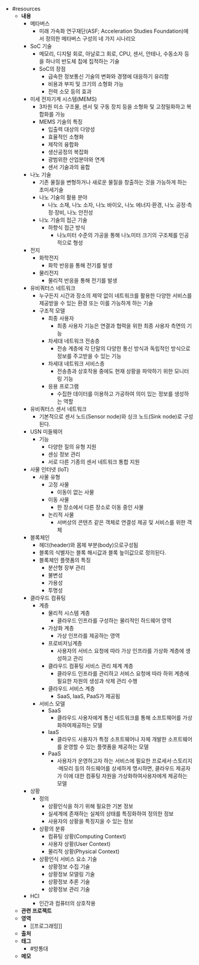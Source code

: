- #resources
	- **내용**
		- 메타버스
			- 미래 가속화 연구재단(ASF; Acceleration Studies Foundation)에서 정의한 메타버스 구성의 네 가지 시나리오
		- SoC 기술
			- 메모리, 디지털 회로, 아날로그 회로, CPU, 센서, 안테나, 수동소자 등을 하나의 반도체 칩에 집적하는 기술
			- SoC의 장점
				- 급속한 정보통신 기술의 변화와 경쟁에 대응하기 유리함
				- 비용과 부피 및 크기의 소형화 가능
				- 전력 소모 등의 효과
		- 미세 전자기계 시스템(MEMS)
			- 3차원 미소 구조물, 센서 및 구동 장치 등을 소형화 및 고정밀화하고 복합화를 가능
			- MEMS 기술의 특징
				- 입출력 대상의 다양성
				- 효율적인 소형화
				- 제작의 융합화
				- 생산공정의 복잡화
				- 광범위한 산업분야와 연계
				- 센서 기술과의 융합
		- 나노 기술
			- 기존 물질을 변형하거나 새로운 물질을 창출하는 것을 가능하게 하는 초미세기술
			- 나노 기술의 활용 분야
				- 나노 소재, 나노 소자, 나노 바이오, 나노 에너지·환경, 나노 공정·측정·장비, 나노 안전성
			- 나노 기술의 접근 기술
				- 하향식 접근 방식
					- 나노미터 수준의 가공을 통해 나노미터 크기의 구조체를 인공적으로 형성
		- 전지
			- 화학전지
				- 화학 반응을 통해 전기를 발생
			- 물리전지
				- 물리적 반응을 통해 전기를 발생
		- 유비쿼터스 네트워크
			- 누구든지 시간과 장소의 제약 없이 네트워크를 활용한 다양한 서비스를 제공받을 수 있는 환경 또는 이를 가능하게 하는 기술
			- 구조적 모델
				- 최종 사용자
					- 최종 사용자 기능은 연결과 협력을 위한 최종 사용자 측면의 기능
				- 차세대 네트워크 전송층
					- 전송 계층에 각 단말의 다양한 통신 방식과 독립적인 방식으로 정보를 주고받을 수 있는 기능
				- 차세대 네트워크 서비스층
					- 전송층과 상호작용 중에도 현재 상황을 파악하기 위한 모니터링 기능
				- 응용 프로그램
					- 수집한 데이터를 이용하고 가공하여 의미 있는 정보를 생성하는 역할
		- 유비쿼터스 센서 네트워크
			- 기본적으로 센서 노드(Sensor node)와 싱크 노드(Sink node)로 구성된다.
		- USN 미들웨어
			- 기능
				- 다양한 질의 유형 지원
				- 센싱 정보 관리
				- 서로 다른 기종의 센서 네트워크 통합 지원
		- 사물 인터넷 (IoT)
			- 사물 유형
				- 고정 사물
					- 이동이 없는 사물
				- 이동 사물
					- 한 장소에서 다른 장소로 이동 중인 사물
				- 논리적 사물
					- 서버상의 콘텐츠 같은 객체로 연결성 제공 및 서비스를 위한 객체
		- 블록체인
			- 헤더(header)와 몸체 부분(body)으로구성됨
			- 블록의 식별자는 블록 해시값과 블록 높이값으로 정의된다.
			- 블록체인 플랫폼의 특징
				- 분산형 장부 관리
				- 불변성
				- 가용성
				- 투명성
		- 클라우드 컴퓨팅
			- 계층
				- 물리적 시스템 계층
					- 클라우드 인프라를 구성하는 물리적인 하드웨어 영역
				- 가상화 계층
					- 가상 인프라를 제공하는 영역
				- 프로비저닝계층
					- 사용자의 서비스 요청에 따라 가상 인프라를 가상화 계층에 생성하고 관리
				- 클라우드 컴퓨팅 서비스 관리 체계 계층
					- 클라우드 인프라를 관리하고 서비스 요청에 따라 하위 계층에 필요한 자원의 생성과 삭제 관리 수행
				- 클라우드 서비스 계층
					- SaaS, IaaS, PaaS가 제공됨
			- 서비스 모델
				- SaaS
					- 클라우드 사용자에게 통신 네트워크를 통해 소프트웨어를 가상화하여제공하는 모델
				- IaaS
					- 클라우드 사용자가 특정 소프트웨어나 자체 개발한 소프트웨어를 운영할 수 있는 플랫폼을 제공하는 모델
				- PaaS
					- 사용자가 운영하고자 하는 서비스에 필요한 프로세서·스토리지·메모리 등의 하드웨어를 상세하게 명시하면, 클라우드 제공자가 이에 대한 컴퓨팅 자원을 가상화하여사용자에게 제공하는 모델
		- 상황
			- 정의
				- 상황인식을 하기 위해 필요한 기본 정보
				- 실세계에 존재하는 실체의 상태를 특징화하여 정의한 정보
				- 사용자의 상황을 특징지을 수 있는 정보
			- 상황의 분류
				- 컴퓨팅 상황(Computing Context)
				- 사용자 상황(User Context)
				- 물리적 상황(Physical Context)
			- 상황인식 서비스 요소 기술
				- 상황정보 수집 기술
				- 상황정보 모델링 기술
				- 상황정보 추론 기술
				- 상황정보 관리 기술
		- HCI
			- 인간과 컴퓨터의 상호작용
	- **관련 프로젝트**
	- **영역**
		- [[프로그래밍]]
	- **출처**
	- **태그**
		- #방통대
	- **메모**